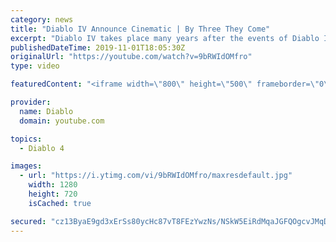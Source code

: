 ```yaml
---
category: news
title: "Diablo IV Announce Cinematic | By Three They Come"
excerpt: "Diablo IV takes place many years after the events of Diablo III, after millions have been slaughtered by the actions of the High Heavens and Burning Hells alike."
publishedDateTime: 2019-11-01T18:05:30Z
originalUrl: "https://youtube.com/watch?v=9bRWIdOMfro"
type: video

featuredContent: "<iframe width=\"800\" height=\"500\" frameborder=\"0\" src=\"https://www.youtube.com/embed/9bRWIdOMfro\" allow=\"accelerometer; autoplay; encrypted-media; gyroscope; picture-in-picture\" allowfullscreen></iframe>"

provider:
  name: Diablo
  domain: youtube.com

topics:
  - Diablo 4

images:
  - url: "https://i.ytimg.com/vi/9bRWIdOMfro/maxresdefault.jpg"
    width: 1280
    height: 720
    isCached: true

secured: "cz13ByaE9gd3xErSs80ycHc87vT8FEzYwzNs/NSkW5EiRdMqaJGFQOgcvJMqD75xwYol100T/kJhI1feGZv8ItRELq6j82lI67ExgqSDq/nvUbVVIHn/tkTx3x08Kw9gPZfElaeq5xW6CfyhnDrDPv6RWMZfLwea0xbSImJ8wGtzkk8SmJbe5aTH3Ea0JZQ+NkUCbf/Mf4W5dOSqYJ7u7eiW/sSR3tdqgqG3mNXCQsVj6ZYeyLKDuQ9hMB4f4g32eWpkvExp/8zDStNxpxx7isQ+PKnUXB8V9DQUp+OZuPzUKscsTD57Sy8cjaMqSMAVH/ceTd+xKQrUzXlhqCAoFTPB0XcvxIoJBoyokJaaePLZ2hEi27EVWLqg6CaehcOsa6ZRtzbEr3z1Ajmxiry6hNJN/N24vd5In18QuMY4ECs3nWHx/hibWV2ZUKRsQwIC;8e/KAYN1+1nFjGZlaCSTTA=="
---
```


